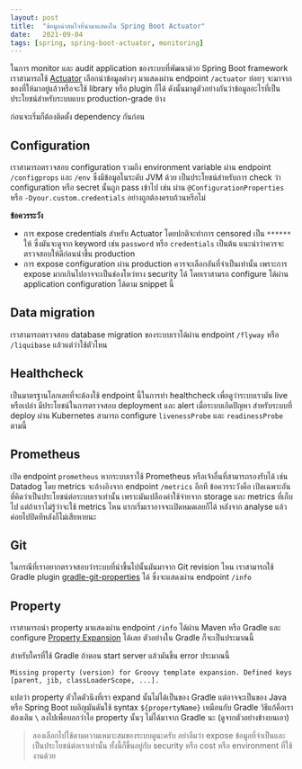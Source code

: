 ```yaml
---
layout: post
title:  "ข้อมูลน่าสนใจที่นำมาแสดงใน Spring Boot Actuator"
date:   2021-09-04
tags: [spring, spring-boot-actuator, monitoring]
---
```


ในการ monitor และ audit application ของระบบที่พัฒนาด้วย Spring Boot framework เราสามารถใช้ [Actuator](https://docs.spring.io/spring-boot/docs/current/reference/html/actuator.html) เลือกนำข้อมูลต่างๆ มาแสดงผ่าน endpoint `/actuator` ย่อยๆ จะมาจากของที่ให้มาอยู่แล้วหรือจะใช้ library หรือ plugin ก็ได้ ดังนั้นมาดูตัวอย่างกันว่าข้อมูลอะไรที่เป็นประโยชน์สำหรับระบบแบบ production-grade บ้าง  

ก่อนจะเริ่มก็ต้องติดตั้ง dependency กันก่อน

<script src="https://gist.github.com/raksit31667/b5feb5da42dc5dda324ab22163bca165.js"></script>

## Configuration
เราสามารถตรวจสอบ configuration รวมถึง environment variable ผ่าน endpoint `/configprops` และ `/env` ซึ่งมีข้อมูลในระดับ JVM ด้วย เป็นประโยชน์สำหรับการ check ว่า configuration หรือ secret นั้นถูก pass เข้าไป เช่น ผ่าน `@ConfigurationProperties` หรือ `-Dyour.custom.credentials` อย่างถูกต้องครบถ้วนหรือไม่ 

<script src="https://gist.github.com/raksit31667/1c0a88cab8d9cb251ad067f056049c60.js"></script>

**ข้อควรระวัง**
- การ expose credentials สำหรับ Actuator โดยปกติจะทำการ censored เป็น `******` ให้ ซึ่งมันจะดูจาก keyword เช่น `password` หรือ `credentials` เป็นต้น แนะนำว่าควรจะตรวจสอบให้ดีก่อนนำขึ้น production
- การ expose configuration ผ่าน production ควรจะเลือกอันที่จำเป็นเท่านั้น เพราะการ expose มากเกินไปอาจจะเป็นช่องโหว่ทาง security ได้ โดยเราสามรถ configure ได้ผ่าน application configuration ได้ตาม snippet นี้

<script src="https://gist.github.com/raksit31667/6cbd5c29f4ee0889624736c4d67acbd4.js"></script>

## Data migration
เราสามารถตรวจสอบ database migration ของระบบเราได้ผ่าน endpoint `/flyway` หรือ `/liquibase` แล้วแต่ว่าใช้ตัวไหน

## Healthcheck
เป็นมาตรฐานโลกเลยที่จะต้องใช้ endpoint นี้ในการทำ healthcheck เพื่อดูว่าระบบเรามัน live หรือเปล่า มีประโยชน์ในการตรวจสอบ deployment และ alert เมื่อระบบเกิดปัญหา สำหรับระบบที่ deploy ผ่าน Kubernetes สามารถ configure `livenessProbe` และ `readinessProbe` ตามนี้

<script src="https://gist.github.com/raksit31667/6955ab8267ce6fe38ea32e124301d8a5.js"></script>

## Prometheus
เปิด endpoint `prometheus` หากระบบเราใช้ Prometheus หรือเจ้าอื่นที่สามารถรองรับได้ เช่น Datadog โดย metrics จะอ้างอิงจาก endpoint `/metrics` อีกที ข้อควรระวังคือ เปิดเฉพาะอันที่คิดว่าเป็นประโยชน์ต่อระบบเราเท่านั้น เพราะมันเปลืองค่าใช้จ่ายจาก storage และ metrics ที่เก็บไป แต่ถ้าเราไม่รู้ว่าจะใช้ metrics ไหน แรกเริ่มเราอาจจะเปิดหมดเลยก็ได้ หลังจาก analyse แล้วค่อยไปปิดทีหลังก็ไม่เสียหายนะ

<script src="https://gist.github.com/raksit31667/10f309091ec831d13ae3fff2ef27d200.js"></script>

<script src="https://gist.github.com/raksit31667/fd74c756a4c7e638b170144f1e1ebcc6.js"></script>

## Git
ในกรณีที่เราอยากตรวจสอบว่าระบบที่นำขึ้นไปนั้นมันมาจาก Git revision ไหน เราสามารถใช้ Gradle plugin [gradle-git-properties](https://github.com/n0mer/gradle-git-properties) ได้ ซึ่งจะแสดงผ่าน endpoint `/info`

<script src="https://gist.github.com/raksit31667/8f21cda59842355ddc230380161db6cb.js"></script>

<script src="https://gist.github.com/raksit31667/fde1d858a4794b61e50f94d9397e7af3.js"></script>

## Property
เราสามารถนำ property มาแสดงผ่าน endpoint `/info` ได้ผ่าน Maven หรือ Gradle และ configure [Property Expansion](https://docs.spring.io/spring-boot/docs/current/reference/html/howto.html#howto.properties-and-configuration) ได้เลย ตัวอย่างใน Gradle ก็จะเป็นประมาณนี้

<script src="https://gist.github.com/raksit31667/1bb62403e48a3e88fe6258977a02606f.js"></script>

<script src="https://gist.github.com/raksit31667/51231e253997bc9403e184e16e6a53aa.js"></script>

<script src="https://gist.github.com/raksit31667/ca9cc54306566188c4ab392e521dd9a2.js"></script>

สำหรับใครที่ใช้ Gradle ถ้าตอน start server แล้วมันขึ้น error ประมาณนี้

```
Missing property (version) for Groovy template expansion. Defined keys [parent, jib, classLoaderScope, ...].
```

แปลว่า property ตัวใดตัวนึงที่เรา expand นั้นไม่ได้เป็นของ Gradle แต่อาจจะเป็นของ Java หรือ Spring Boot เผอิญมันดันใช้ syntax `${propertyName}` เหมือนกับ Gradle วิธีแก้คือเราต้องเติม `\` ลงไปเพื่อบอกว่าไอ property นั้นๆ ไม่ได้มาจาก Gradle นะ (ดูจากตัวอย่างข้างบนเอา)

> ลองเลือกไปใช้ตามความเหมาะสมของระบบดูนะครับ อย่าลืมว่า expose ข้อมูลที่จำเป็นและเป็นประโยชน์ต่อเราเท่านั้น ทั้งนี้ก็ขึ้นอยู่กับ security หรือ cost หรือ environment ที่ใช้งานด้วย


